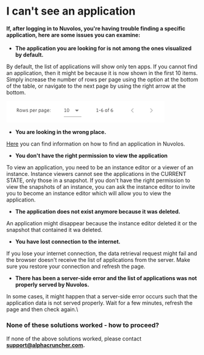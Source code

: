 # I can't see an application

#### If, after logging in to Nuvolos, you're having trouble finding a specific application, here are some issues you can examine:

* **The application you are looking for is not among the ones visualized by default.**

By default, the list of applications will show only ten apps. If you cannot find an application, then it might be because it is now shown in the first 10 items. Simply increase the number of rows per page using the option at the bottom of the table, or navigate to the next page by using the right arrow at the bottom.

![](../../.gitbook/assets/screen-shot-2020-06-11-at-8.58.57-am.png)

* **You are looking in the wrong place.**

[Here](../../actions/find-objects-in-nuvolos/find-an-application.md) you can find information on how to find an application in Nuvolos.

* **You don't have the right permission to view the application**

To view an application, you need to be an instance editor or a viewer of an instance. Instance viewers cannot see the applications in the CURRENT STATE, only those in a snapshot. If you don't have the right permission to view the snapshots of an instance, you can ask the instance editor to invite you to become an instance editor which will allow you to view the application.

* **The application does not exist anymore because it was deleted.**

An application might disappear because the instance editor deleted it or the snapshot that contained it wa deleted.

* **You have lost connection to the internet.**

If you lose your internet connection, the data retrieval request might fail and the browser doesn't receive the list of applications from the server. Make sure you restore your connection and refresh the page.

* **There has been a server-side error and the list of applications was not properly served by Nuvolos.**

In some cases, it might happen that a server-side error occurs such that the application data is not served properly. Wait for a few minutes, refresh the page and then check again.\


### None of these solutions worked - how to proceed?

If none of the above solutions worked, please contact **support@alphacruncher.com.**
